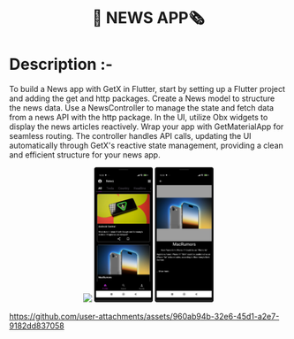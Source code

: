<h1 align="center">📰 NEWS APP🗞️ </h1>
<div>
  <h1 align="left">
    Description :-
  </h1>
  <p>
   To build a News app with GetX in Flutter, start by setting up a Flutter project and adding the get and http packages. Create a News model to structure the news data. Use a NewsController to manage the state and fetch data from a news API with the http package. In the UI, utilize Obx widgets to display the news articles reactively. Wrap your app with GetMaterialApp for seamless routing. The controller handles API calls, updating the UI automatically through GetX's reactive state management, providing a clean and efficient structure for your news app.
  </p>
</div>

<div align="center">
  <img src="https://github.com/user-attachments/assets/876a9912-d0ee-4da6-9e64-0ba3680b7589" width=21%,height=35%,>
   <img src="https://github.com/harshdusane2103/News_App/blob/master/home.png" width=21%,height=35%,>
   <img src="https://github.com/harshdusane2103/News_App/blob/master/detail.png" width=21%,height=35%,>

</div>

https://github.com/user-attachments/assets/960ab94b-32e6-45d1-a2e7-9182dd837058



<div align="center">
